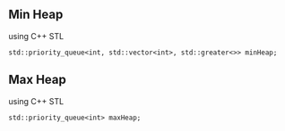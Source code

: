 ## Min Heap

using C++ STL
```
std::priority_queue<int, std::vector<int>, std::greater<>> minHeap;
```

## Max Heap

using C++ STL
```
std::priority_queue<int> maxHeap;
```
